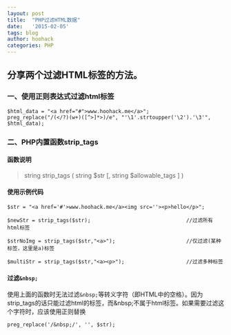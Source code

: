 ```yaml
---
layout: post
title:  "PHP过滤HTML数据"
date:   '2015-02-05'
tags: blog
author: hoohack
categories: PHP
---
```


## 分享两个过滤HTML标签的方法。

### 一、使用正则表达式过滤html标签

    $html_data = "<a href="#">www.hoohack.me</a>";
    preg_replace("/(</?)(w+)([^>]*>)/e", "'\1'.strtoupper('\2').'\3'", $html_data);
    
### 二、PHP内置函数strip_tags

#### 函数说明



> string strip_tags ( string $str [, string $allowable_tags ] )

#### 使用示例代码

    $str = "<a href='#'>www.hoohack.me</a><img src=''><p>hello</p>";
    
    $newStr = strip_tags($str);                               //过滤所有html标签
    
    $strNoImg = strip_tags($str,"<a>");                       //仅过滤(某种标签，这里是a)标签
    
    $multiStr = strip_tags($str,"<a><p>");                    //过滤多种标签
   
#### 过滤`&nbsp;`
使用上面的函数时无法过滤`&nbsp;`等转义字符（即HTML中的空格）。因为strip_tags的话只能过滤html的标签，而\&nbsp;不属于html标签。如果需要过滤这个字符时，应该使用正则替换
    
    preg_replace('/&nbsp;/', '', $str);
